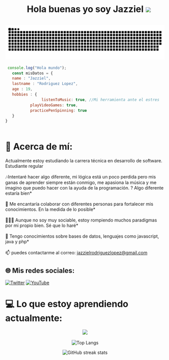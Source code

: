 
<div id="user-content-toc">
  <ul align="center">
    <summary><h1 style="display: inline-block">Hola buenas yo soy Jazziel
    <a href="https://github.com/Bouaskaoun" target="_self">
		<img src="https://media.giphy.com/media/hvRJCLFzcasrR4ia7z/giphy.gif" width="30">
	</a></h1></summary>
  </ul>
</div>

<div align="center">
  <img  src="https://github.com/1999AZZAR/1999AZZAR/blob/main/resources/img/grid-snake.svg"
       alt="snake" /></a>
</div>

 ```javascript
  console.log("Hola mundo");
	const misDatos = {
	name : "Jazziel",
	lastname : "Rodriguez Lopez",
	age : 19,
	hobbies : {
	             listenToMusic: true, //Mi herramienta ante el estres
    		playVideoGames: true, 
    		practicePenSpinning: true
	}
}
	
 ```

# 💫 Acerca de mí:
Actualmente estoy estudiando la carrera técnica en desarrollo de software. Estudiante regular<br><br>🎶Intentaré hacer algo diferente, mi lógica está un poco perdida pero mis ganas de aprender siempre están conmigo, me apasiona la música y me imagino que puedo hacer con la ayuda de la programación. ? Algo diferente estaría bien*<br><br>👯 Me encantaría colaborar con diferentes personas para fortalecer mis conocimientos. En la medida de lo posible*<br><br> 👨🏻‍💻 Aunque no soy muy sociable, estoy rompiendo muchos paradigmas por mi propio bien. Sé que lo haré*<br><br>💬 Tengo conocimientos sobre bases de datos, lenguajes como javascript, java y php*<br><br>📫 puedes contactarme al correo: jazzielrodriguezlopez@gmail.com

## 🌐 Mis redes sociales:
[![Twitter](https://img.shields.io/badge/Twitter-%231DA1F2.svg?logo=Twitter&logoColor=white)](https://twitter.com/@JazzieloRL) [![YouTube](https://img.shields.io/badge/YouTube-%23FF0000.svg?logo=YouTube&logoColor=white)](https://youtube.com/@JazzielRodriguez)

# 💻 Lo que estoy aprendiendo actualmente:
<p align="center">
  <a href="https://skillicons.dev">
    <img src="https://skillicons.dev/icons?i=angular,cpp,flask,github,git,js,mongodb,mysql,pug,py,tailwind,vscode,nodejs,java" />
  </a>
</p>

<div align="center">

![Top Langs](https://github-readme-stats.vercel.app/api/top-langs/?username=JazzoLopez&langs_count=8&layout=compact&theme=radical)


![GitHub streak stats](https://streak-stats.demolab.com/?user=JazzoLopez&theme=radical)

</div>
